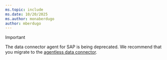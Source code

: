 ```yaml
---
ms.topic: include
ms.date: 10/20/2025
ms.author: monaberdugo
author: mberdugo
---
```


> [!IMPORTANT]
> The data connector agent for SAP is being deprecated. We recommend that you migrate to the [agentless data connector](../sap/deploy-sap-security-content.md?pivots=connection-agentless).

